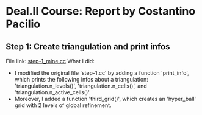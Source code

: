 # Deal.II Course: Report by Costantino Pacilio
## Step 1: Create triangulation and print infos
File link: [step-1_mine.cc](lab01/step-1/step-1_mine.cc)
What I did:
- I modified the original file 'step-1.cc' by adding a function 'print_info', which prints the following infos about a triangulation: 'triangulation.n_levels()', 'triangulation.n_cells()', and 'triangulation.n_active_cells()'.
- Moreover, I added a function 'third_grid()', which creates an 'hyper_ball' grid with 2 levels of global refinement.
